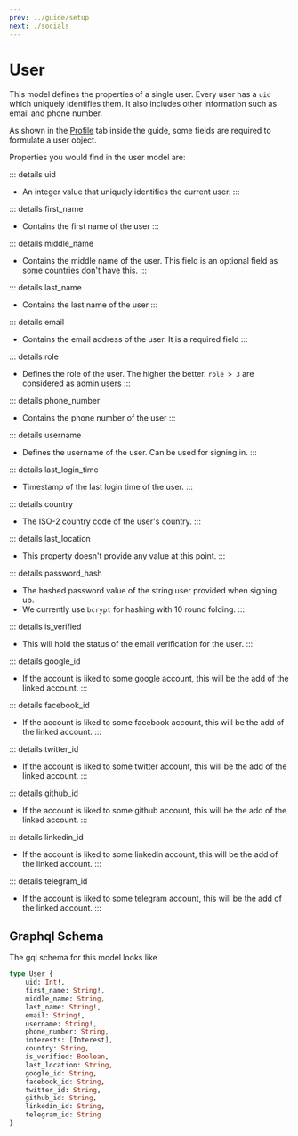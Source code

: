 ```yaml
---
prev: ../guide/setup
next: ./socials
---
```

# User
This model defines the properties of a single user. Every user has a `uid` which uniquely identifies them. It also includes other information such as email and phone number.

As shown in the [Profile](/guide/setup#profile) tab inside the guide, some fields are required to formulate a user object.  

Properties you would find in the user model are:

::: details uid
- An integer value that uniquely identifies the current user.
:::

::: details first_name <Badge text="required" type="warning" />
- Contains the first name of the user
:::

::: details middle_name
- Contains the middle name of the user. This field is an optional field as some countries don't have this.
:::

::: details last_name <Badge text="required" type="warning" />
- Contains the last name of the user
:::

::: details email <Badge text="required" type="warning" />
- Contains the email address of the user. It is a required field
:::

::: details role 
- Defines the role of the user. The higher the better. `role > 3` are considered as admin users
:::

::: details phone_number 
- Contains the phone number of the user
:::

::: details username <Badge text="required" type="warning" />
- Defines the username of the user. Can be used for signing in.
:::

::: details last_login_time
- Timestamp of the last login time of the user.
:::

::: details country <Badge text="required" type="warning" />
- The ISO-2 country code of the user's country. 
:::

::: details last_location <Badge text="unused" type="error" />
- This property doesn't provide any value at this point.
:::

::: details password_hash <Badge text="required" type="warning" />
- The hashed password value of the string user provided when signing up. 
- We currently use `bcrypt` for hashing with 10 round folding. 
:::

::: details is_verified 
- This will hold the status of the email verification for the user.
:::

::: details google_id
- If the account is liked to some google account, this will be the add of the linked account.
:::

::: details facebook_id
- If the account is liked to some facebook account, this will be the add of the linked account.
:::

::: details twitter_id
- If the account is liked to some twitter account, this will be the add of the linked account.
:::

::: details github_id
- If the account is liked to some github account, this will be the add of the linked account.
:::

::: details linkedin_id
- If the account is liked to some linkedin account, this will be the add of the linked account.
:::

::: details telegram_id
- If the account is liked to some telegram account, this will be the add of the linked account.
:::

## Graphql Schema
The gql schema for this model looks like
```graphql
type User {
    uid: Int!,
    first_name: String!,
    middle_name: String,
    last_name: String!,
    email: String!,
    username: String!,
    phone_number: String,
    interests: [Interest],
    country: String,
    is_verified: Boolean,
    last_location: String,
    google_id: String,
    facebook_id: String,
    twitter_id: String,
    github_id: String,
    linkedin_id: String,
    telegram_id: String
}
```
    

